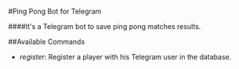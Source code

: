#Ping Pong Bot for Telegram

####It's a Telegram bot to save ping pong matches results.

##Available Commands

* _register_: Register a player with his Telegram user in the database.
